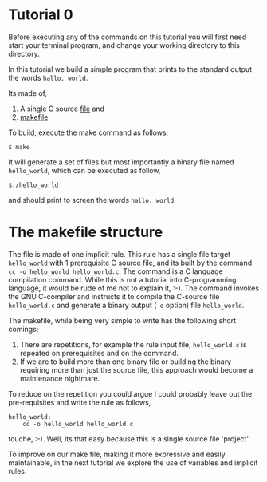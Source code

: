 Tutorial 0
===============

Before executing any of the commands on this tutorial you will first need start your terminal program, and change your working directory to this directory.

In this tutorial we build a simple program that prints to the standard output the words `hallo, world`.

Its made of,

1. A single C source [file](./hello_world.c) and
2. [makefile](./makefile).

To build, execute the make command as follows;
```
$ make
```

It will generate a set of files but most importantly a binary file named `hello_world`, which can be executed as follow,
```
$./hello_world
```
and should print to screen the words `hallo, world`.

# The makefile structure

The file is made of one implicit rule.
This rule has a single file target `hello_world` with 1 prerequisite C source file, and its built by the command `cc -o hello_world hello_world.c`. The command is a C language compilation command.
While this is not a tutorial into C-programming language, it would be rude of me not to explain it, :-).
The command invokes the GNU C-compiler and instructs it to compile the C-source file `hello_world.c` and generate a binary output (`-o` option) file `hello_world`.  

The makefile, while being very simple to write has the following short comings;
1. There are repetitions, for example the rule input file, `hello_world.c` is repeated on prerequisites and on the command.
2. If we are to build more than one binary file or building the binary requiring more than just the source file, this approach would become a maintenance nightmare.

To reduce on the repetition you could argue I could probably leave out the pre-requisites and write the rule as follows,
```
hello_world:
    cc -o hello_world hello_world.c
```
touche, :-). Well, its that easy because this is a single source file 'project'.

To improve on our make file, making it more expressive and easily maintainable, in the next tutorial we explore the use of variables and implicit rules.